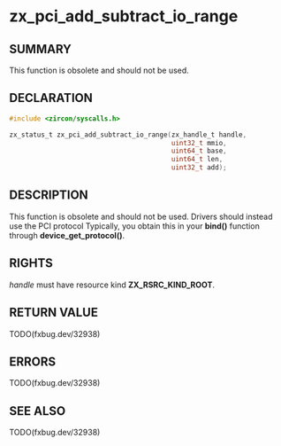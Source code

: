 # zx_pci_add_subtract_io_range

## SUMMARY

<!-- Contents of this heading updated by update-docs-from-fidl, do not edit. -->

This function is obsolete and should not be used.

## DECLARATION

<!-- Contents of this heading updated by update-docs-from-fidl, do not edit. -->

```c
#include <zircon/syscalls.h>

zx_status_t zx_pci_add_subtract_io_range(zx_handle_t handle,
                                         uint32_t mmio,
                                         uint64_t base,
                                         uint64_t len,
                                         uint32_t add);
```

## DESCRIPTION

This function is obsolete and should not be used. Drivers should instead use the PCI protocol
Typically, you obtain this in your **bind()** function through **device_get_protocol()**.

## RIGHTS

<!-- Contents of this heading updated by update-docs-from-fidl, do not edit. -->

*handle* must have resource kind **ZX_RSRC_KIND_ROOT**.

## RETURN VALUE

TODO(fxbug.dev/32938)

## ERRORS

TODO(fxbug.dev/32938)

## SEE ALSO


TODO(fxbug.dev/32938)

